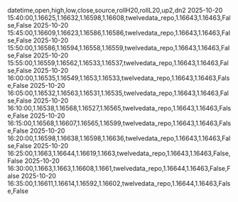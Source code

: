 datetime,open,high,low,close,source,rollH20,rollL20,up2,dn2
2025-10-20 15:40:00,1.16625,1.16632,1.16598,1.16608,twelvedata_repo,1.16643,1.16463,False,False
2025-10-20 15:45:00,1.16609,1.16623,1.16586,1.16586,twelvedata_repo,1.16643,1.16463,False,False
2025-10-20 15:50:00,1.16586,1.16594,1.16558,1.16559,twelvedata_repo,1.16643,1.16463,False,False
2025-10-20 15:55:00,1.16559,1.16562,1.16533,1.16537,twelvedata_repo,1.16643,1.16463,False,False
2025-10-20 16:00:00,1.16535,1.16549,1.1653,1.16533,twelvedata_repo,1.16643,1.16463,False,False
2025-10-20 16:05:00,1.16532,1.16563,1.16531,1.16535,twelvedata_repo,1.16643,1.16463,False,False
2025-10-20 16:10:00,1.16538,1.16568,1.16527,1.16565,twelvedata_repo,1.16643,1.16463,False,False
2025-10-20 16:15:00,1.16568,1.16607,1.16565,1.16599,twelvedata_repo,1.16643,1.16463,False,False
2025-10-20 16:20:00,1.16598,1.16638,1.16598,1.16636,twelvedata_repo,1.16643,1.16463,False,False
2025-10-20 16:25:00,1.1663,1.16644,1.16619,1.1663,twelvedata_repo,1.16643,1.16463,False,False
2025-10-20 16:30:00,1.1663,1.1663,1.16608,1.1661,twelvedata_repo,1.16644,1.16463,False,False
2025-10-20 16:35:00,1.16611,1.16614,1.16592,1.16602,twelvedata_repo,1.16644,1.16463,False,False
